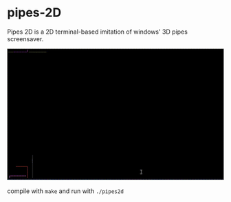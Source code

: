 # pipes-2D

Pipes 2D is a 2D terminal-based imitation of windows' 3D pipes screensaver.

![pipes working its magic](https://github.com/usernyan/pipes-2d-terminal/blob/master/recorded_pipes.gif?raw=true)

compile with `make`
and run with `./pipes2d`
